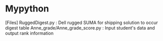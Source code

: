 # Mypython
[Files]
RuggedDigest.py : Dell rugged SUMA for shipping solution to occur digest table
Anne_grade/Anne_grade_score.py : Input student's data and output rank information
